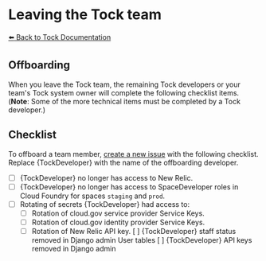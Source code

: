 # Leaving the Tock team

[:arrow_left: Back to Tock Documentation](../docs)

## Offboarding

When you leave the Tock team, the remaining Tock developers or your team's Tock system owner will complete the following checklist items. (**Note**: Some of the more technical items must be completed by a Tock developer.)

## Checklist

To offboard a team member, [create a new issue](https://github.com/18f/tock/issues/new) with the following
checklist. Replace {TockDeveloper} with the name of the offboarding developer.

- [ ] {TockDeveloper} no longer has access to New Relic.
- [ ] {TockDeveloper} no longer has access to SpaceDeveloper roles in Cloud
  Foundry for spaces `staging` and `prod`.
- [ ] Rotating of secrets {TockDeveloper} had access to:
  - [ ] Rotation of cloud.gov service provider Service Keys.
  - [ ] Rotation of cloud.gov identity provider Service Keys.
  - [ ] Rotation of New Relic API key.
[ ] {TockDeveloper} staff status removed in Django admin User tables
[ ] {TockDeveloper} API keys removed in Django admin
